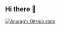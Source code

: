 ## Hi there 👋

[![Anurag's GitHub stats](https://github-readme-stats.vercel.app/api?username=Moldybot9411)](https://github.com/anuraghazra/github-readme-stats)
